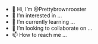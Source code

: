 - 👋 Hi, I’m @Prettybrownrooster
- 👀 I’m interested in ...
- 🌱 I’m currently learning ...
- 💞️ I’m looking to collaborate on ...
- 📫 How to reach me ...

<!---
Prettybrownrooster/Prettybrownrooster is a ✨ special ✨ repository because its `README.md` (this file) appears on your GitHub profile.
You can click the Preview link to take a look at your changes.
--->
